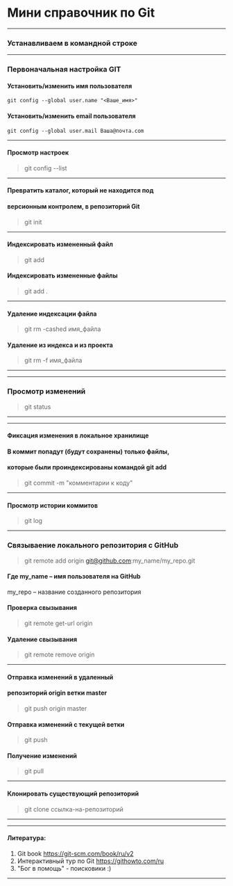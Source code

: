 # Мини справочник по Git
***
### Устанавливаем в командной строке
***
### **Первоначальная настройка GIT**
#### Установить/изменить имя пользователя
    git config --global user.name "<Ваше_имя>"
#### Установить/изменить email пользователя
    git config --global user.mail Ваша@почта.com

***
#### Просмотр настроек
>git config --list

***
#### Превратить каталог, который не находится под
#### версионным контролем, в репозиторий Git
>git init

***
#### Индексировать измененный файл
>git add
#### Индексировать измененные файлы
>git add .

***
#### Удаление индексации файла
>git rm -cashed имя_файла
#### Удаление из индекса и из проекта
>git rm -f имя_файла

***
***
### Просмотр изменений
>git status
***
***
#### Фиксация изменения в локальное хранилище
#### В коммит попадут (будут сохранены) только файлы, 
#### которые были проиндексированы командой git add
> git commit -m "комментарии к коду"
***
#### Просмотр истории коммитов
>git log

***
### Связываение локального репозитория с GitHub 
>git remote add origin
git@github.com:my_name/my_repo.git
#### Где my_name – имя пользователя на GitHub 
my_repo – название созданного репозитория
#### Проверка свызывания  
>git remote get-url origin 
#### Удаление свызывания  
>git remote remove origin

***
#### Отправка изменений в удаленный 
#### репозиторий origin ветки master
>git push origin master

#### Отправка изменений c текущей ветки
>git push
#### Получение изменений
>git pull
***
#### Клонировать существующий репозиторий
>git clone ссылка-на-репозиторий
***
***
#### Литература:
1. Git book <https://git-scm.com/book/ru/v2>
2. Интерактивный тур по Git <https://githowto.com/ru>
3. "Бог в помощь" - поисковики :)

***
